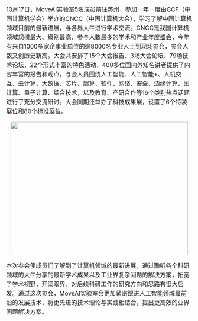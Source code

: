<div style="font-size: 16px;line-height:25px">
10月17日，MoveAI实验室5名成员前往苏州，参加一年一度由CCF（中国计算机学会）举办的CNCC（中国计算机大会），学习了解中国计算机领域目前的最新进展，与各界大牛进行学术交流。CNCC是我国计算机领域规模最大、级别最高、参与人数最多的学术和产业年度盛会，今年有来自1000多家企事业单位的逾8000名专业人士到现场参会，参会人数又创历史新高。大会共安排了15个大会报告、3场大会论坛、79场技术论坛，22个形式丰富的特色活动，400多位国内外知名讲者提供了内容丰富的报告和观点，与会人员围绕人工智能、人工智能+、人机交互、云计算、大数据、芯片、超算、软件、网络、安全、边缘计算、图计算、量子计算、综合技术，以及教育、产研合作等16个类别热点话题进行了充分交流研讨。大会同期还举办了科技成果展，设置了6个特装展位和80个标准展位。
<p />

<center>
<img src="https://s2.ax1x.com/2019/10/28/K6Kkxf.jpg" style="width:480px;height:360px;" /> <p />
</center>

本次参会使成员们了解到了计算机领域的最新进展，通过聆听各个科研领域的大牛分享的最新学术成果以及工业界复杂问题的解决方案，拓宽了学术视野，开阔眼界，对后续科研工作的研究方向和思路有很大启发。通过这次参会，MoveAI实验室会更加紧密跟进人工智能领域最前沿的发展技术，将更先进的技术理论与实践相结合，提出更高效的业界问题解决方案。
<p />
</div>
